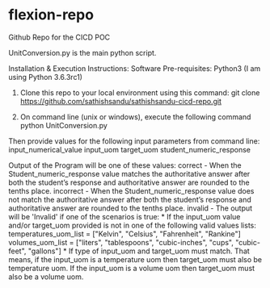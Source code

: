 # flexion-repo
Github Repo for the CICD POC

UnitConversion.py is the main python script.

Installation & Execution Instructions:
Software Pre-requisites:
Python3 (I am using Python 3.6.3rc1)

1. Clone this repo to your local environment using this command:
git clone https://github.com/sathishsandu/sathishsandu-cicd-repo.git

2. On command line (unix or windows), execute the following command
python UnitConversion.py

Then provide values for the following input parameters from command line:
input_numerical_value 
input_uom 
target_uom
student_numeric_response

Output of the Program will be one of these values:
correct -   When the Student_numeric_response value matches the authoritative answer after both the student’s response and authoritative answer are rounded to the tenths place. 
incorrect - When the Student_numeric_response value does not match the authoritative answer after both the student’s response and authoritative answer are rounded to the tenths place. 
invalid - The output will be 'Invalid' if one of the scenarios is true:
    * If the input_uom value and/or target_uom provided is not in one of the following valid values lists:
    temperatures_uom_list = ["Kelvin", "Celsius", "Fahrenheit", "Rankine"]
    volumes_uom_list = ["liters", "tablespoons", "cubic-inches", "cups", "cubic-feet", "gallons"]
    * If type of input_uom and target_uom must match. That means, if the input_uom is a temperature uom then target_uom must also be temperature uom. 
      If the input_uom is a volume uom then target_uom must also be a volume uom. 